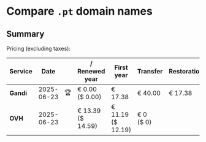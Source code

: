 # Compare `.pt` domain names

## Summary

Pricing (excluding taxes):

| Service | Date |  | / Renewed year | First year | Transfer | Restoration |
|--|--|--|--|--|--|--|
| **Gandi** | 2025-06-23 | 🏆 | € 0.00<br>($ 0.00) | € 17.38 | € 40.00 | € 17.38 |
| **OVH** | 2025-06-23 |  | € 13.39<br>($ 14.59) | € 11.19<br>($ 12.19) | € 0<br>($ 0) |  |
